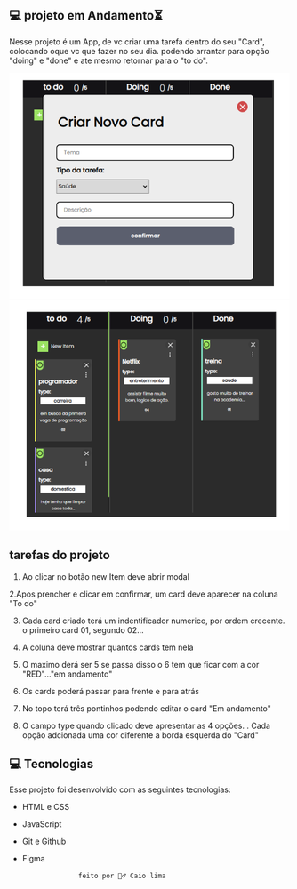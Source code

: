 ## 💻 projeto em Andamento⏳

Nesse projeto é um App, de vc criar uma tarefa dentro do seu "Card", colocando oque vc que fazer no seu dia.
podendo arrantar para opção "doing" e "done" e ate mesmo retornar para o "to do".

<img alt="Modal" src=".github/card2.PNG"></img>
<img alt="Card" src=".github/card.PNG"></img>

## tarefas do projeto

1. Ao clicar no botão new Item deve abrir modal

2.Apos prencher e clicar em confirmar, um card deve aparecer na coluna "To do"

3. Cada card criado terá um indentificador numerico, por ordem crecente. o primeiro card 01, segundo 02...

4. A coluna deve mostrar quantos cards tem nela

5. O maximo derá ser 5 se passa disso o 6 tem que ficar com a cor "RED"..."em andamento"

6. Os cards poderá passar para frente e para atrás

7. No topo terá três pontinhos podendo editar o card "Em andamento"

8. O campo type quando clicado deve apresentar as 4 opções.
. Cada opção adcionada uma cor diferente a borda esquerda do "Card"

## 💻 Tecnologias 

Esse projeto foi desenvolvido com as seguintes tecnologias:

- HTML e CSS
- JavaScript
- Git e Github
- Figma



                    feito por 🙋‍♂️ Caio lima 
